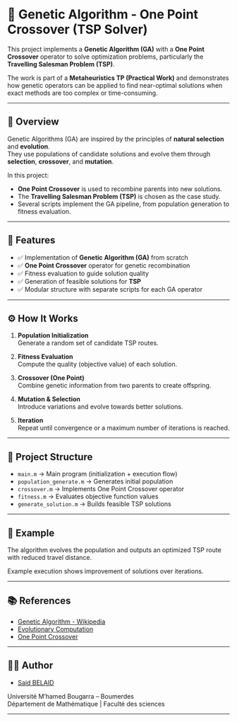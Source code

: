 # 🧬 Genetic Algorithm - One Point Crossover (TSP Solver)

This project implements a **Genetic Algorithm (GA)** with a **One Point Crossover** operator to solve optimization problems, particularly the **Travelling Salesman Problem (TSP)**.

The work is part of a **Metaheuristics TP (Practical Work)** and demonstrates how genetic operators can be applied to find near-optimal solutions when exact methods are too complex or time-consuming.

---

## 📖 Overview

Genetic Algorithms (GA) are inspired by the principles of **natural selection** and **evolution**.  
They use populations of candidate solutions and evolve them through **selection**, **crossover**, and **mutation**.

In this project:
- **One Point Crossover** is used to recombine parents into new solutions.
- The **Travelling Salesman Problem (TSP)** is chosen as the case study.
- Several scripts implement the GA pipeline, from population generation to fitness evaluation.

---

## 🧩 Features

- ✅ Implementation of **Genetic Algorithm (GA)** from scratch  
- ✅ **One Point Crossover** operator for genetic recombination  
- ✅ Fitness evaluation to guide solution quality  
- ✅ Generation of feasible solutions for **TSP**  
- ✅ Modular structure with separate scripts for each GA operator  

---

## ⚙️ How It Works

1. **Population Initialization**  
   Generate a random set of candidate TSP routes.

2. **Fitness Evaluation**  
   Compute the quality (objective value) of each solution.

3. **Crossover (One Point)**  
   Combine genetic information from two parents to create offspring.

4. **Mutation & Selection**  
   Introduce variations and evolve towards better solutions.

5. **Iteration**  
   Repeat until convergence or a maximum number of iterations is reached.

---

## 📂 Project Structure

- `main.m` → Main program (initialization + execution flow)  
- `population_generate.m` → Generates initial population  
- `crossover.m` → Implements One Point Crossover operator  
- `fitness.m` → Evaluates objective function values  
- `generate_solution.m` → Builds feasible TSP solutions  

---

## 🚀 Example

The algorithm evolves the population and outputs an optimized TSP route with reduced travel distance.

Example execution shows improvement of solutions over iterations.

---

## 📚 References

- [Genetic Algorithm - Wikipedia](https://en.wikipedia.org/wiki/Genetic_algorithm)  
- [Evolutionary Computation](https://en.wikipedia.org/wiki/Evolutionary_computation)  
- [One Point Crossover](https://en.wikipedia.org/wiki/Genetic_algorithm#Crossover)  

---

## 👨‍💻 Author

- [Said BELAID](https://www.linkedin.com/in/said-be/)

Université M’hamed Bougarra – Boumerdes  
Département de Mathématique | Faculté des sciences  

---
